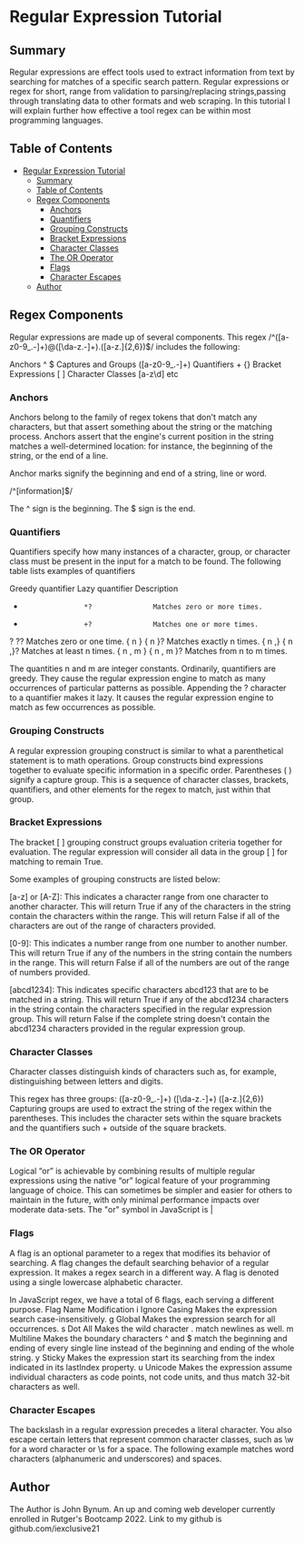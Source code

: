 # Regular Expression Tutorial



## Summary

Regular expressions are effect tools used to extract information from text by searching for matches of a specific search pattern. Regular expressions or regex for short, range from validation to parsing/replacing strings,passing through translating data to other formats and web scraping. In this tutorial I will explain further how effective a tool regex can be within most programming languages. 

## Table of Contents

- [Regular Expression Tutorial](#regular-expression-tutorial)
  - [Summary](#summary)
  - [Table of Contents](#table-of-contents)
  - [Regex Components](#regex-components)
    - [Anchors](#anchors)
    - [Quantifiers](#quantifiers)
    - [Grouping Constructs](#grouping-constructs)
    - [Bracket Expressions](#bracket-expressions)
    - [Character Classes](#character-classes)
    - [The OR Operator](#the-or-operator)
    - [Flags](#flags)
    - [Character Escapes](#character-escapes)
  - [Author](#author)

## Regex Components
Regular expressions are made up of several components. This regex
/^([a-z0-9_\.-]+)@([\da-z\.-]+)\.([a-z\.]{2,6})$/ includes the following:

Anchors ^ $
Captures and Groups ([a-z0-9_\.-]+)
Quantifiers + {}
Bracket Expressions [ ]
Character Classes [a-z\d] etc

### Anchors
Anchors belong to the family of regex tokens that don't match any characters, but that assert something about the string or the matching process. Anchors assert that the engine's current position in the string matches a well-determined location: for instance, the beginning of the string, or the end of a line.

Anchor marks signify the beginning and end of a string, line or word. 

/^[information]$/

The ^ sign is the beginning. 
The $ sign is the end. 


### Quantifiers
Quantifiers specify how many instances of a character, group, or character class must be present in the input for a match to be found. The following table lists examples of quantifiers

Greedy quantifier	Lazy quantifier	  Description
*	                 *?	              Matches zero or more times.
+	                 +?	              Matches one or more times.
?	                 ??	              Matches zero or one time.
{ n }	             { n }?	          Matches exactly n times.
{ n ,}	             { n ,}?	      Matches at least n times.
{ n , m }	         { n , m }?	      Matches from n to m times.

The quantities n and m are integer constants. Ordinarily, quantifiers are greedy. They cause the regular expression engine to match as many occurrences of particular patterns as possible. Appending the ? character to a quantifier makes it lazy. It causes the regular expression engine to match as few occurrences as possible. 


### Grouping Constructs

A regular expression grouping construct is similar to what a parenthetical statement is to math operations. Group constructs bind expressions together to evaluate specific information in a specific order. Parentheses ( ) signify a capture group. This is a sequence of character classes, brackets, quantifiers, and other elements for the regex to match, just within that group.



### Bracket Expressions

The bracket [ ] grouping construct groups evaluation criteria together for evaluation. The regular expression will consider all data in the group [ ] for matching to remain True.

Some examples of grouping constructs are listed below: 

[a-z] or [A-Z]: This indicates a character range from one character to another character. This will return True if any of the characters in the string contain the characters within the range. This will return False if all of the characters are out of the range of characters provided.

[0-9]: This indicates a number range from one number to another number. This will return True if any of the numbers in the string contain the numbers in the range. This will return False if all of the numbers are out of the range of numbers provided.

[abcd1234]: This indicates specific characters abcd123 that are to be matched in a string. This will return True if any of the abcd1234 characters in the string contain the characters specified in the regular expression group. This will return False if the complete string doesn't contain the abcd1234 characters provided in the regular expression group.

### Character Classes

Character classes distinguish kinds of characters such as, for example, distinguishing between letters and digits.

This regex has three groups:
([a-z0-9_\.-]+)
([\da-z\.-]+)
([a-z\.]{2,6})
Capturing groups are used to extract the string of the regex within the parentheses. This includes the character sets within the square brackets and the quantifiers such + outside of the square brackets.

### The OR Operator

Logical “or” is achievable by combining results of multiple regular expressions using the native “or” logical feature of your programming language of choice. This can sometimes be simpler and easier for others to maintain in the future, with only minimal performance impacts over moderate data-sets. The "or" symbol in JavaScript is | 

### Flags

A flag is an optional parameter to a regex that modifies its behavior of searching.
A flag changes the default searching behavior of a regular expression. It makes a regex search in a different way. A flag is denoted using a single lowercase alphabetic character.

In JavaScript regex, we have a total of 6 flags, each serving a different purpose.
Flag	Name	                   Modification
i	 Ignore Casing	      Makes the expression search case-insensitively.
g	    Global	          Makes the expression search for all occurrences.
s	    Dot All	          Makes the wild character . match newlines as well.
m	    Multiline	      Makes the boundary characters ^ and $ match the beginning and ending of every single line instead of the beginning and ending of the whole string.
y	    Sticky	          Makes the expression start its searching from the index indicated in its lastIndex property.
u	    Unicode	          Makes the expression assume individual characters as code points, not code units, and thus match 32-bit characters as well.


### Character Escapes

The backslash in a regular expression precedes a literal character. You also escape certain letters that represent common character classes, such as \w for a word character or \s for a space. The following example matches word characters (alphanumeric and underscores) and spaces.

## Author

The Author is John Bynum. An up and coming web developer currently enrolled in Rutger's Bootcamp 2022. Link to my github is github.com/iexclusive21
